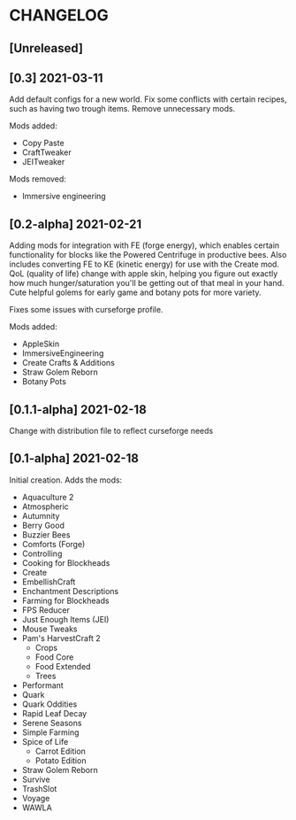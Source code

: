 # CHANGELOG

## [Unreleased]

## [0.3] 2021-03-11

Add default configs for a new world. Fix some conflicts with certain recipes, such as having two trough items. Remove unnecessary mods. 

Mods added: 

- Copy Paste
- CraftTweaker
- JEITweaker

Mods removed:

- Immersive engineering

## [0.2-alpha] 2021-02-21

Adding mods for integration with FE (forge energy), which enables certain functionality for blocks like the Powered Centrifuge in productive bees. Also includes converting FE to KE (kinetic energy) for use with the Create mod. QoL (quality of life) change with apple skin, helping you figure out exactly how much hunger/saturation you'll be getting out of that meal in your hand. Cute helpful golems for early game and botany pots for more variety. 

Fixes some issues with curseforge profile.

Mods added:

- AppleSkin
- ImmersiveEngineering 
- Create Crafts & Additions
- Straw Golem Reborn
- Botany Pots

## [0.1.1-alpha] 2021-02-18
Change with distribution file to reflect curseforge needs

## [0.1-alpha] 2021-02-18

Initial creation. Adds the mods:

- Aquaculture 2
- Atmospheric
- Autumnity
- Berry Good
- Buzzier Bees
- Comforts (Forge)
- Controlling
- Cooking for Blockheads
- Create
- EmbellishCraft
- Enchantment Descriptions
- Farming for Blockheads
- FPS Reducer
- Just Enough Items (JEI)
- Mouse Tweaks
- Pam's HarvestCraft 2
  - Crops
  - Food Core
  - Food Extended
  - Trees
- Performant
- Quark
- Quark Oddities
- Rapid Leaf Decay
- Serene Seasons
- Simple Farming
- Spice of Life
  - Carrot Edition
  - Potato Edition
- Straw Golem Reborn
- Survive
- TrashSlot
- Voyage
- WAWLA
